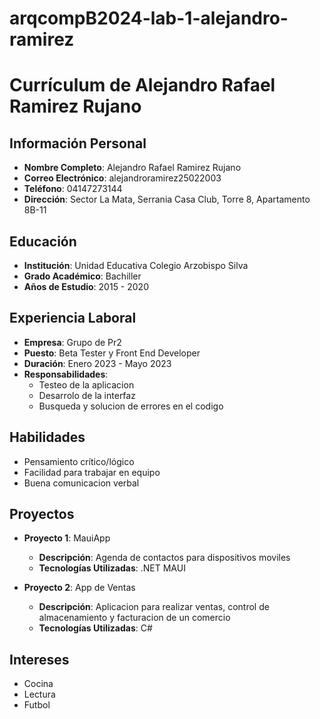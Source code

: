 # arqcompB2024-lab-1-alejandro-ramirez
# Currículum de Alejandro Rafael Ramirez Rujano

## Información Personal
- **Nombre Completo**: Alejandro Rafael Ramirez Rujano
- **Correo Electrónico**: alejandroramirez25022003
- **Teléfono**: 04147273144
- **Dirección**: Sector La Mata, Serrania Casa Club, Torre 8, Apartamento 8B-11

## Educación
- **Institución**: Unidad Educativa Colegio Arzobispo Silva
- **Grado Académico**: Bachiller
- **Años de Estudio**: 2015 - 2020

## Experiencia Laboral
- **Empresa**: Grupo de Pr2
- **Puesto**: Beta Tester y Front End Developer
- **Duración**: Enero 2023 - Mayo 2023
- **Responsabilidades**:
  - Testeo de la aplicacion
  - Desarrolo de la interfaz
  - Busqueda y solucion de errores en el codigo

## Habilidades
- Pensamiento crítico/lógico
- Facilidad para trabajar en equipo
- Buena comunicacion verbal

## Proyectos
- **Proyecto 1**: MauiApp
  - **Descripción**: Agenda de contactos para dispositivos moviles
  - **Tecnologías Utilizadas**: .NET MAUI

- **Proyecto 2**: App de Ventas
  - **Descripción**: Aplicacion para realizar ventas, control de almacenamiento y facturacion de un comercio 
  - **Tecnologías Utilizadas**: C#

## Intereses
- Cocina
- Lectura
- Futbol

